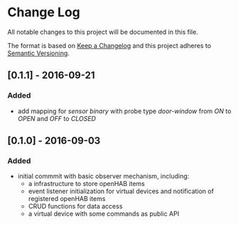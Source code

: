# Change Log
All notable changes to this project will be documented in this file.

The format is based on [Keep a Changelog](http://keepachangelog.com/)
and this project adheres to [Semantic Versioning](http://semver.org/).

## [0.1.1] - 2016-09-21
### Added
- add mapping for *sensor binary* with probe type *door-window* from *ON* to *OPEN* and *OFF* to *CLOSED*

## [0.1.0] - 2016-09-03
### Added
- initial commmit with basic observer mechanism, including:
    - a infrastructure to store openHAB items
    - event listener initialization for virtual devices and notification of registered openHAB items
    - CRUD functions for data access
    - a virtual device with some commands as public API

